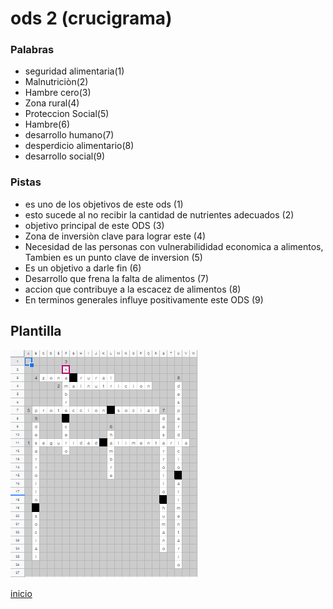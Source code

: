 # ods 2 (crucigrama)
### Palabras
- seguridad alimentaria(1)
- Malnutriciòn(2)
- Hambre cero(3)
- Zona rural(4)
- Proteccion Social(5)
- Hambre(6)
- desarrollo humano(7)
- desperdicio alimentario(8)
- desarrollo social(9)

### Pistas
- es uno de los objetivos de este ods (1)
- esto sucede al no recibir la cantidad de nutrientes adecuados (2)
- objetivo principal de este ODS (3)
- Zona de inversiòn clave para lograr este (4)
- Necesidad de las personas con vulnerabilididad economica a alimentos, Tambien es un punto clave de inversion (5)
- Es un objetivo a darle fin (6)
- Desarrollo que frena la falta de alimentos (7)
- accion que contribuye a la escacez de alimentos (8)
- En terminos generales influye positivamente este ODS (9)

## Plantilla
![plantilla](Img/consignas/crucigrama.PNG)

[inicio](README.md)

